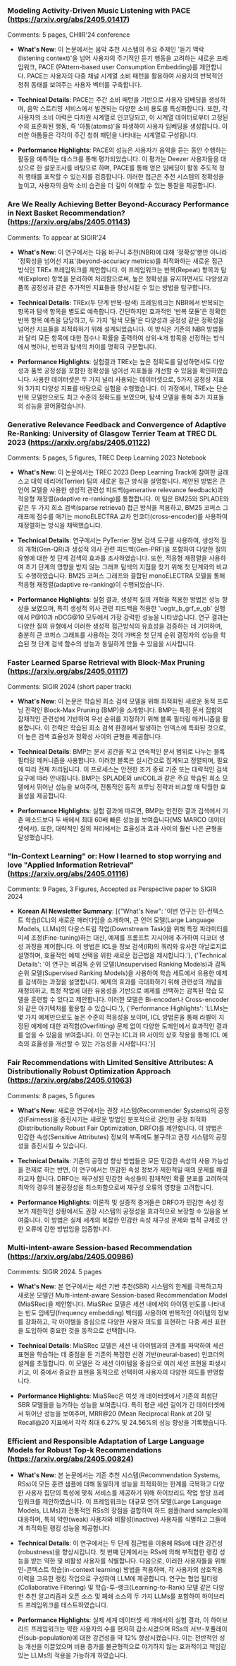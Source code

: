 ### Modeling Activity-Driven Music Listening with PACE (https://arxiv.org/abs/2405.01417)
Comments: 5 pages, CHIIR'24 conference

- **What's New**: 이 논문에서는 음악 추천 시스템의 주요 주제인 '듣기 맥락(listening context)'을 넘어 사용자의 주기적인 듣기 행동을 고려하는 새로운 프레임워크, PACE (PAttern-based user Consumption Embedding)를 제안합니다. PACE는 사용자의 다중 채널 시계열 소비 패턴을 활용하여 사용자의 반복적인 청취 동태를 보여주는 사용자 벡터를 구축합니다.

- **Technical Details**: PACE는 주간 소비 패턴을 기반으로 사용자 임베딩을 생성하며, 음악 스트리밍 서비스에서 발견되는 다양한 소비 용도를 특성화합니다. 또한, 각 사용자의 소비 이력은 다차원 시계열로 인코딩되고, 이 시계열 데이터로부터 고정된 수의 표준화된 행동, 즉 '아톰(atoms)'을 파생하여 사용자 임베딩을 생성합니다. 이러한 아톰들은 각각이 주간 청취 패턴을 나타내는 시계열로 구성됩니다.

- **Performance Highlights**: PACE의 성능은 사용자가 음악을 듣는 동안 수행하는 활동을 예측하는 태스크를 통해 평가되었습니다. 이 평가는 Deezer 사용자들을 대상으로 한 설문조사를 바탕으로 하며, PACE를 통해 얻은 임베딩이 활동 주도적 청취 행태를 포착할 수 있는지를 검증합니다. 이러한 접근은 추천 시스템의 정확성을 높이고, 사용자의 음악 소비 습관을 더 깊이 이해할 수 있는 통찰을 제공합니다.



### Are We Really Achieving Better Beyond-Accuracy Performance in Next  Basket Recommendation? (https://arxiv.org/abs/2405.01143)
Comments: To appear at SIGIR'24

- **What's New**: 이 연구에서는 다음 바구니 추천(NBR)에 대해 '정확성'뿐만 아니라 '정확성을 넘어선 지표'(beyond-accuracy metrics)를 최적화하는 새로운 접근 방식인 TREx 프레임워크를 제안합니다. 이 프레임워크는 반복(Repeat) 항목과 탐색(Explore) 항목을 분리하여 처리함으로써, 높은 정확성을 유지하면서도 다양성과 품목 공정성과 같은 추가적인 지표들을 향상시킬 수 있는 방법을 탐구합니다.

- **Technical Details**: TREx(두 단계 반복-탐색) 프레임워크는 NBR에서 반복되는 항목과 탐색 항목을 별도로 예측합니다. 간단하지만 효과적인 '반복 모듈'은 정확한 반복 항목 예측을 담당하고, 두 가지 '탐색 모듈'은 다양성과 공정성 같은 정확성을 넘어선 지표들을 최적화하기 위해 설계되었습니다. 이 방식은 기존의 NBR 방법들과 달리 모든 항목에 대한 점수나 확률을 출력하여 상위-k개 항목을 선정하는 방식에서 벗어나, 반복과 탐색의 차이를 명확히 구분합니다.

- **Performance Highlights**: 실험결과 TREx는 높은 정확도를 달성하면서도 다양성과 품목 공정성을 포함한 정확성을 넘어선 지표들을 개선할 수 있음을 확인하였습니다. 사용한 데이터셋은 두 가지 널리 사용되는 데이터셋으로, 5가지 공정성 지표와 3가지 다양성 지표를 바탕으로 실험을 수행했습니다. 이 과정에서, TREx는 단순 반복 모델만으로도 최고 수준의 정확도를 보였으며, 탐색 모델을 통해 추가 지표들의 성능을 끌어올렸습니다.



### Generative Relevance Feedback and Convergence of Adaptive Re-Ranking:  University of Glasgow Terrier Team at TREC DL 2023 (https://arxiv.org/abs/2405.01122)
Comments: 5 pages, 5 figures, TREC Deep Learning 2023 Notebook

- **What's New**: 이 논문에서는 TREC 2023 Deep Learning Track에 참여한 글래스고 대학 테리어(Terrier) 팀의 새로운 접근 방식을 설명합니다. 제안된 방법은 큰 언어 모델을 사용한 생성적 관련성 피드백(generative relevance feedback)과 적응형 재정렬(adaptive re-ranking)를 통합합니다. 이 팀은 BM25와 SPLADE와 같은 두 가지 희소 검색(sparse retrieval) 접근 방식을 적용하고, BM25 코퍼스 그래프에 점수를 매기는 monoELECTRA 교차 인코더(cross-encoder)를 사용하여 재정렬하는 방식을 채택했습니다.

- **Technical Details**: 연구에서는 PyTerrier 정보 검색 도구를 사용하여, 생성적 질의 개혁(Gen-QR)과 생성적 의사 관련 피드백(Gen-PRF)을 포함하여 다양한 질의 유형에 대한 첫 단계 검색의 효과를 조사하였습니다. 또한, 적응형 재정렬을 사용하여 초기 단계의 영향을 받지 않는 그래프 탐색의 지점을 찾기 위해 첫 단계와의 비교도 수행하였습니다. BM25 코퍼스 그래프와 결합된 monoELECTRA 모델을 통해 적응형 재정렬(adaptive re-ranking)이 수행되었습니다.

- **Performance Highlights**: 실험 결과, 생성적 질의 개혁을 적용한 방법은 성능 향상을 보였으며, 특히 생성적 의사 관련 피드백을 적용한 'uogtr_b_grf_e_gb' 실행에서 P@10과 nDCG@10 모두에서 가장 강력한 성능을 나타냈습니다. 연구 결과는 다양한 질의 유형에서 이러한 생성적 접근방식의 유효성을 검증하는 데 기여하며, 충분히 큰 코퍼스 그래프를 사용하는 것이 가벼운 첫 단계 순위 결정자의 성능을 학습된 첫 단계 검색 함수의 성능과 동일하게 만들 수 있음을 시사합니다.



### Faster Learned Sparse Retrieval with Block-Max Pruning (https://arxiv.org/abs/2405.01117)
Comments: SIGIR 2024 (short paper track)

- **What's New**: 이 논문은 학습된 희소 검색 모델을 위해 최적화된 새로운 동적 프루닝 전략인 Block-Max Pruning (BMP)을 소개합니다. BMP는 특정 문서 집합의 잠재적인 관련성에 기반하여 우선 순위를 지정하기 위해 블록 필터링 메커니즘을 활용합니다. 이 전략은 학습된 희소 검색 환경에서 발생하는 인덱스에 특화된 것으로, 더 높은 검색 효율성과 정확성 사이의 균형을 제공합니다.

- **Technical Details**: BMP는 문서 공간을 작고 연속적인 문서 범위로 나누는 블록 필터링 메커니즘을 사용합니다. 이러한 블록은 실시간으로 집계되고 정렬되며, 필요에 따라 전체 처리됩니다. 이 프로세스는 안전한 조기 종료 기준 또는 대략적인 검색 요구에 따라 안내됩니다. BMP는 SPLADE와 uniCOIL과 같은 주요 학습된 희소 모델에서 뛰어난 성능을 보여주며, 전통적인 동적 프루닝 전략과 비교할 때 탁월한 효율성을 제공합니다.

- **Performance Highlights**: 실험 결과에 따르면, BMP는 안전한 결과 검색에서 기존 메소드보다 두 배에서 최대 60배 빠른 성능을 보여줍니다(MS MARCO 데이터셋에서). 또한, 대략적인 질의 처리에서는 효율성과 효과 사이의 훨씬 나은 균형을 달성했습니다.



### "In-Context Learning" or: How I learned to stop worrying and love  "Applied Information Retrieval" (https://arxiv.org/abs/2405.01116)
Comments: 9 Pages, 3 Figures, Accepted as Perspective paper to SIGIR 2024

- **Korean AI Newsletter Summary**: [{"What's New": '이번 연구는 인-컨텍스트 학습(ICL)의 새로운 패러다임을 소개하며, 큰 언어 모델(Large Language Models, LLMs)의 다운스트림 작업(Downstream Task)을 위해 특정 파라미터를 미세 조정(Fine-tuning)하는 대신, 예제를 프롬프트 지시어에 추가하여 디코더 생성 과정을 제어합니다. 이 방법은 ICL을 정보 검색(IR)의 쿼리와 유사한 아날로지로 설명하며, 효율적인 예제 선택을 위한 새로운 접근법을 제시합니다.'}, {'Technical Details': '이 연구는 비감독 순위 모델(Unsupervised Ranking Models)과 감독 순위 모델(Supervised Ranking Models)을 사용하여 학습 세트에서 유용한 예제를 검색하는 과정을 설명합니다. 예제의 효과를 극대화하기 위해 관련성의 개념을 재정의하고, 특정 작업에 대한 유용성을 기반으로 예제를 선택하는 감독된 학습 모델을 훈련할 수 있다고 제안합니다. 이러한 모델은 Bi-encoder나 Cross-encoder와 같은 아키텍처를 활용할 수 있습니다.'}, {'Performance Highlights': 'LLMs는 몇 가지 예제만으로도 높은 수준의 적응성을 보이며, ICL 방법론을 통해 라벨이 지정된 예제에 대한 과적합(Overfitting) 문제 없이 다양한 도메인에서 효과적인 결과를 얻을 수 있음을 보여줍니다. 이 연구는 ICL과 IR 사이의 상호 작용을 통해 ICL 예측의 효율성을 개선할 수 있는 가능성을 시사합니다.'}]



### Fair Recommendations with Limited Sensitive Attributes: A  Distributionally Robust Optimization Approach (https://arxiv.org/abs/2405.01063)
Comments: 8 pages, 5 figures

- **What's New**: 새로운 연구에서는 권장 시스템(Recommender Systems)의 공정성(Fairness)을 증진시키는 새로운 방법인 분포적으로 강인한 공정 최적화(Distributionally Robust Fair Optimization, DRFO)를 제안합니다. 이 방법은 민감한 속성(Sensitive Attributes) 정보의 부족에도 불구하고 권장 시스템의 공정성을 증진시킬 수 있습니다.

- **Technical Details**: 기존의 공정성 향상 방법들은 모든 민감한 속성의 사용 가능성을 전제로 하는 반면, 이 연구에서는 민감한 속성 정보가 제한적일 때의 문제를 해결하고자 합니다. DRFO는 재구성된 민감한 속성들의 잠재적인 확률 분포를 고려하여 최악의 경우의 불공정성을 최소화함으로써 재구성 오류의 영향을 고려합니다.

- **Performance Highlights**: 이론적 및 실증적 증거들은 DRFO가 민감한 속성 정보가 제한적인 상황에서도 권장 시스템의 공정성을 효과적으로 보장할 수 있음을 보여줍니다. 이 방법은 실제 세계의 복잡한 민감한 속성 재구성 문제와 법적 규제로 인한 오류에 강한 방법임을 입증합니다.



### Multi-intent-aware Session-based Recommendation (https://arxiv.org/abs/2405.00986)
Comments: SIGIR 2024. 5 pages

- **What's New**: 본 연구에서는 세션 기반 추천(SBR) 시스템의 한계를 극복하고자 새로운 모델인 Multi-intent-aware Session-based Recommendation Model (MiaSRec)을 제안합니다. MiaSRec 모델은 세션 내에서의 아이템 빈도를 나타내는 빈도 임베딩(frequency embedding) 벡터를 사용하여 반복적인 아이템의 정보를 강화하고, 각 아이템을 중심으로 다양한 사용자 의도를 표현하는 다중 세션 표현을 도입하여 중요한 것을 동적으로 선택합니다.

- **Technical Details**: MiaSRec 모델은 세션 내 아이템과의 관계를 파악하여 세션 표현을 학습하는 데 중점을 둔 기존의 복잡한 신경 기반(neural-based) 인코더의 설계를 초월합니다. 이 모델은 각 세션 아이템을 중심으로 여러 세션 표현을 파생시키고, 이 중에서 중요한 표현을 동적으로 선택하여 사용자의 다양한 의도를 반영합니다.

- **Performance Highlights**: MiaSRec은 여섯 개 데이터셋에서 기존의 최첨단 SBR 모델들을 능가하는 성능을 보여줍니다. 특히 평균 세션 길이가 긴 데이터셋에서 뛰어난 성능을 보여주며, MRR@20 (Mean Reciprocal Rank at 20) 및 Recall@20 지표에서 각각 최대 6.27% 및 24.56%의 성능 향상을 기록했습니다.



### Efficient and Responsible Adaptation of Large Language Models for Robust  Top-k Recommendations (https://arxiv.org/abs/2405.00824)
- **What's New**: 본 논문에서는 기존 추천 시스템(Recommendation Systems, RSs)이 모든 훈련 샘플에 대해 동일하게 성능을 최적화하는 한계를 극복하고 다양한 사용자 집단의 특성에 맞춰 서비스를 제공하기 위해 하이브리드 작업 할당 프레임워크를 제안하였습니다. 이 프레임워크는 대규모 언어 모델(Large Language Models, LLMs)과 전통적인 RSs의 장점을 결합하여 하드 샘플(hard samples)에 대응하며, 특히 약한(weak) 사용자와 비활성(inactive) 사용자를 식별하고 그들에게 최적화된 랭킹 성능을 제공합니다.

- **Technical Details**: 이 연구에서는 두 단계 접근법을 이용해 RSs에 대한 강건성(robustness)을 향상시킵니다. 첫 번째 단계에서는 RSs에 의해 부적합한 랭킹 성능을 받는 약한 및 비활성 사용자를 식별합니다. 다음으로, 이러한 사용자들을 위해 인-콘텍스트 학습(in-context learning) 방법을 적용하며, 각 사용자의 상호작용 이력을 고유한 랭킹 작업으로 구성하여 LLM에 제공합니다. 연구는 협업 필터링(Collaborative Filtering) 및 학습-투-랭크(Learning-to-Rank) 모델 같은 다양한 추천 알고리즘과 오픈 소스 및 폐쇄 소스의 두 가지 LLMs를 포함하여 하이브리드 프레임워크를 테스트하였습니다.

- **Performance Highlights**: 실제 세계 데이터셋 세 개에서의 실험 결과, 이 하이브리드 프레임워크는 약한 사용자의 수를 현저히 감소시켰으며 RSs의 서브-포퓰레이션(sub-population)에 대한 강건성을 약 12% 향상시켰습니다. 이는 전반적인 성능 개선을 이끌었으며 비용 증가를 불균형적으로 야기하지 않는 효과적이고 책임감 있는 LLMs의 적용을 가능하게 하였습니다.



